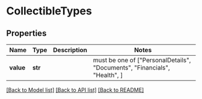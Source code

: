 # CollectibleTypes


## Properties
Name | Type | Description | Notes
------------ | ------------- | ------------- | -------------
**value** | **str** |  |  must be one of ["PersonalDetails", "Documents", "Financials", "Health", ]

[[Back to Model list]](../README.md#documentation-for-models) [[Back to API list]](../README.md#documentation-for-api-endpoints) [[Back to README]](../README.md)


